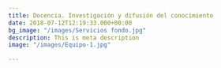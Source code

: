 ```yaml
---
title: Docencia. Investigación y difusión del conocimiento
date: 2018-07-12T12:19:33.000+00:00
bg_image: "/images/Servicios fondo.jpg"
description: This is meta description
image: "/images/Equipo-1.jpg"

---
```

